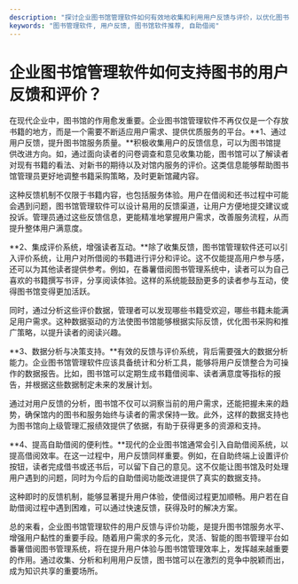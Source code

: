 ```yaml
---
description: "探讨企业图书馆管理软件如何有效地收集和利用用户反馈与评价，以优化图书管理和服务质量。"
keywords: "图书管理软件, 用户反馈, 图书馆软件推荐, 自助借阅"
---
```

# 企业图书馆管理软件如何支持图书的用户反馈和评价？

在现代企业中，图书馆的作用愈发重要。企业图书馆管理软件不再仅仅是一个存放书籍的地方，而是一个需要不断适应用户需求、提供优质服务的平台。**1、通过用户反馈，提升图书馆服务质量。**积极收集用户的反馈信息，可以为图书馆提供改进方向。如，通过面向读者的问卷调查和意见收集功能，图书馆可以了解读者对现有书籍的看法、对新书的期待以及对馆内服务的评价。这类信息能够帮助图书馆管理员更好地调整书籍采购策略，及时更新馆藏内容。

这种反馈机制不仅限于书籍内容，也包括服务体验。用户在借阅和还书过程中可能会遇到问题，图书馆管理软件可以设计易用的反馈渠道，让用户方便地提交建议或投诉。管理员通过这些反馈信息，更能精准地掌握用户需求，改善服务流程，从而提升整体用户满意度。

**2、集成评价系统，增强读者互动。**除了收集反馈，图书馆管理软件还可以引入评价系统，让用户对所借阅的书籍进行评分和评论。这不仅能提高用户参与感，还可以为其他读者提供参考。例如，在番薯借阅图书管理系统中，读者可以为自己喜欢的书籍撰写书评，分享阅读体验。这样的系统能鼓励更多的读者参与互动，使得图书馆变得更加活跃。

同时，通过分析这些评价数据，管理者可以发现哪些书籍受欢迎，哪些书籍未能满足用户需求。这种数据驱动的方法使图书馆能够根据实际反馈，优化图书采购和推广策略，以提升读者的阅读兴趣。

**3、数据分析与决策支持。**有效的反馈与评价系统，背后需要强大的数据分析能力。企业图书馆管理软件应该具备统计和分析工具，能够将用户反馈整合为可操作的数据报告。比如，图书馆可以定期生成书籍借阅率、读者满意度等指标的报告，并根据这些数据制定未来的发展计划。

通过对用户反馈的分析，图书馆不仅可以洞察当前的用户需求，还能把握未来的趋势，确保馆内的图书和服务始终与读者的需求保持一致。此外，这样的数据支持也为图书馆向上级管理汇报绩效提供了依据，有助于获得更多的资源和支持。

**4、提高自助借阅的便利性。**现代的企业图书馆通常会引入自助借阅系统，以提高借阅效率。在这一过程中，用户反馈同样重要。例如，在自助终端上设置评价按钮，读者完成借书或还书后，可以留下自己的意见。这不仅能让图书馆及时处理用户遇到的问题，同时为今后的自助借阅功能改进提供了真实的数据支持。

这种即时的反馈机制，能够显著提升用户体验，使借阅过程更加顺畅。用户若在自助借阅过程中遇到困难，可以通过快速反馈，获得及时的解决方案。

总的来看，企业图书馆管理软件的用户反馈与评价功能，是提升图书馆服务水平、增强用户黏性的重要手段。随着用户需求的多元化，灵活、智能的图书管理平台如番薯借阅图书管理系统，将在提升用户体验与图书馆管理效率上，发挥越来越重要的作用。通过收集、分析和利用用户反馈，图书馆可以在激烈的竞争中脱颖而出，成为知识共享的重要场所。
